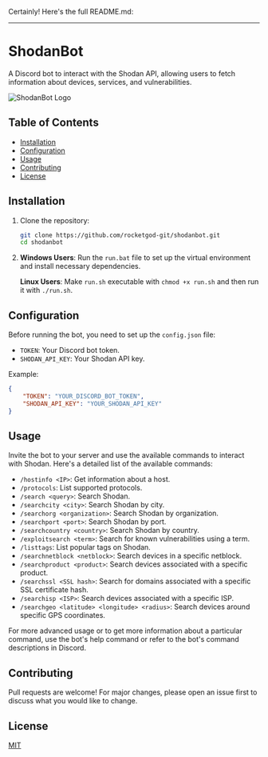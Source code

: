 Certainly! Here's the full README.md:

---

# ShodanBot
A Discord bot to interact with the Shodan API, allowing users to fetch information about devices, services, and vulnerabilities.

![ShodanBot Logo](assets/logo.png)

## Table of Contents

- [Installation](#installation)
- [Configuration](#configuration)
- [Usage](#usage)
- [Contributing](#contributing)
- [License](#license)

## Installation

1. Clone the repository:
   ```bash
   git clone https://github.com/rocketgod-git/shodanbot.git
   cd shodanbot
   ```

2. **Windows Users**: Run the `run.bat` file to set up the virtual environment and install necessary dependencies.

   **Linux Users**: Make `run.sh` executable with `chmod +x run.sh` and then run it with `./run.sh`.

## Configuration

Before running the bot, you need to set up the `config.json` file:

- `TOKEN`: Your Discord bot token.
- `SHODAN_API_KEY`: Your Shodan API key.

Example:
```json
{
    "TOKEN": "YOUR_DISCORD_BOT_TOKEN",
    "SHODAN_API_KEY": "YOUR_SHODAN_API_KEY"
}
```

## Usage

Invite the bot to your server and use the available commands to interact with Shodan. Here's a detailed list of the available commands:

- `/hostinfo <IP>`: Get information about a host.
- `/protocols`: List supported protocols.
- `/search <query>`: Search Shodan.
- `/searchcity <city>`: Search Shodan by city.
- `/searchorg <organization>`: Search Shodan by organization.
- `/searchport <port>`: Search Shodan by port.
- `/searchcountry <country>`: Search Shodan by country.
- `/exploitsearch <term>`: Search for known vulnerabilities using a term.
- `/listtags`: List popular tags on Shodan.
- `/searchnetblock <netblock>`: Search devices in a specific netblock.
- `/searchproduct <product>`: Search devices associated with a specific product.
- `/searchssl <SSL hash>`: Search for domains associated with a specific SSL certificate hash.
- `/searchisp <ISP>`: Search devices associated with a specific ISP.
- `/searchgeo <latitude> <longitude> <radius>`: Search devices around specific GPS coordinates.

For more advanced usage or to get more information about a particular command, use the bot's help command or refer to the bot's command descriptions in Discord.

## Contributing

Pull requests are welcome! For major changes, please open an issue first to discuss what you would like to change.

## License

[MIT](LICENSE)
